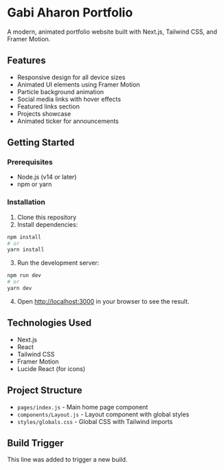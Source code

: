 # Gabi Aharon Portfolio

A modern, animated portfolio website built with Next.js, Tailwind CSS, and Framer Motion.

## Features

- Responsive design for all device sizes
- Animated UI elements using Framer Motion
- Particle background animation
- Social media links with hover effects
- Featured links section
- Projects showcase
- Animated ticker for announcements

## Getting Started

### Prerequisites

- Node.js (v14 or later)
- npm or yarn

### Installation

1. Clone this repository
2. Install dependencies:

```bash
npm install
# or
yarn install
```

3. Run the development server:

```bash
npm run dev
# or
yarn dev
```

4. Open [http://localhost:3000](http://localhost:3000) in your browser to see the result.

## Technologies Used

- Next.js
- React
- Tailwind CSS
- Framer Motion
- Lucide React (for icons)

## Project Structure

- `pages/index.js` - Main home page component
- `components/Layout.js` - Layout component with global styles
- `styles/globals.css` - Global CSS with Tailwind imports

## Build Trigger
This line was added to trigger a new build.